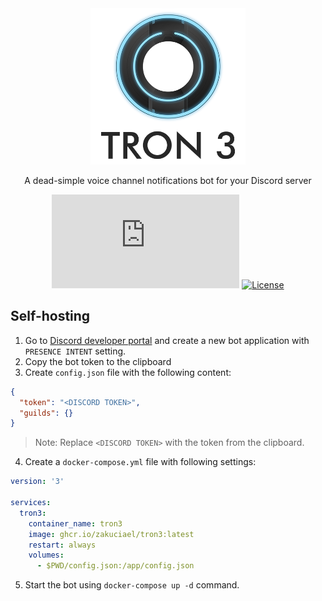 <div align="center">
<img height="250" src="./.github/logo.png" alt="Tron 3" />

A dead-simple voice channel notifications bot for your Discord server

[![Discord.js version](https://img.shields.io/github/package-json/dependency-version/zakuciael/tron3/discord.js?style=flat-square)](https://discord.js.org/#/)
[![License](https://img.shields.io/github/license/zakuciael/tron3?style=flat-square)](https://github.com/zakuciael/tron3/blob/main/LICENSE)
</div>

## Self-hosting
1. Go to [Discord developer portal](https://discord.com/developers/applications) and create a new bot application with `PRESENCE INTENT` setting.
2. Copy the bot token to the clipboard
3. Create `config.json` file with the following content:
```json
{
  "token": "<DISCORD TOKEN>",
  "guilds": {}
}
```
> Note: Replace `<DISCORD TOKEN>` with the token from the clipboard.
4. Create a `docker-compose.yml` file with following settings:
```yaml
version: '3'

services:
  tron3:
    container_name: tron3
    image: ghcr.io/zakuciael/tron3:latest
    restart: always
    volumes:
      - $PWD/config.json:/app/config.json
```
5. Start the bot using `docker-compose up -d` command.
